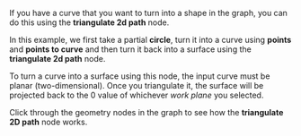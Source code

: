 If you have a curve that you want to turn into a shape in the graph, you can do this using the **triangulate 2d path** node.

In this example, we first take a partial **circle**, turn it into a curve using **points** and **points to curve** and then turn it back into a surface using the **triangulate 2d path** node. 

To turn a curve into a surface using this node, the input curve must be planar (two-dimensional). Once you triangulate it, the surface will be projected back to the 0 value of whichever *work plane* you selected.

Click through the geometry nodes in the graph to see how the **triangulate 2D path** node works.